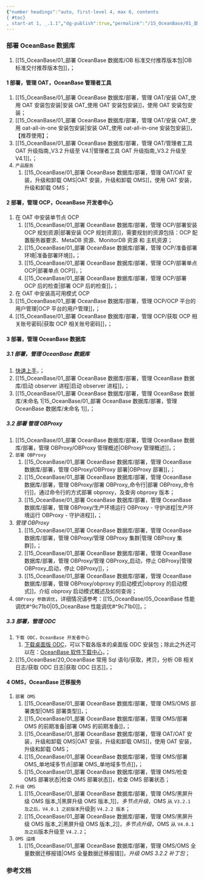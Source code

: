 ```yaml
---
{"number headings":"auto, first-level 4, max 6, contents
{ #toc}
, start-at 1, _.1.1","dg-publish":true,"permalink":"/15_OceanBase/01_部署 OceanBase 数据库/","dgPassFrontmatter":true}
---
```



### 部署 OceanBase 数据库
1. [[15_OceanBase/01_部署 OceanBase 数据库/OB 标准交付推荐版本包\|OB 标准交付推荐版本包]]，；

#### 1 部署，管理 OAT，OceanBase 管理者工具
1. [[15_OceanBase/01_部署 OceanBase 数据库/部署，管理 OAT/安装 OAT_使用 OAT 安装包安装\|安装 OAT_使用 OAT 安装包安装]]，使用 OAT 安装包安装；
2. [[15_OceanBase/01_部署 OceanBase 数据库/部署，管理 OAT/安装 OAT_使用 oat-all-in-one 安装包安装\|安装 OAT_使用 oat-all-in-one 安装包安装]]，【推荐使用】；
3. [[15_OceanBase/01_部署 OceanBase 数据库/部署，管理 OAT/管理者工具 OAT 升级指南_V3.2 升级至 V4.1\|管理者工具 OAT 升级指南_V3.2 升级至 V4.1]]，；
4. `产品服务`
	1. [[15_OceanBase/01_部署 OceanBase 数据库/部署，管理 OAT/OAT 安装，升级和卸载 OMS\|OAT 安装，升级和卸载 OMS]]，使用 OAT 安装，升级和卸载 OMS；

#### 2 部署，管理 OCP，OceanBase 开发者中心
1. 在 OAT 中安装单节点 OCP
	1. [[15_OceanBase/01_部署 OceanBase 数据库/部署，管理 OCP/部署安装 OCP 规划资源\|部署安装 OCP 规划资源]]，需要规划的资源包括：OCP 配置服务器要求、MetaDB 资源、MonitorDB 资源 和 主机资源；
	2. [[15_OceanBase/01_部署 OceanBase 数据库/部署，管理 OCP/准备部署环境\|准备部署环境]]，；
	3. [[15_OceanBase/01_部署 OceanBase 数据库/部署，管理 OCP/部署单点 OCP\|部署单点 OCP]]，；
	4. [[15_OceanBase/01_部署 OceanBase 数据库/部署，管理 OCP/部署 OCP 后的检查\|部署 OCP 后的检查]]，；
2. 在 OAT 中安装高可用模式 OCP
3. [[15_OceanBase/01_部署 OceanBase 数据库/部署，管理 OCP/OCP 平台的用户管理\|OCP 平台的用户管理]]，；
4. [[15_OceanBase/01_部署 OceanBase 数据库/部署，管理 OCP/获取 OCP 相关账号密码\|获取 OCP 相关账号密码]]，；


#### 3 部署，管理 OceanBase 数据库
##### 3.1 部署，管理 OceanBase 数据库
1. [快速上手](https://open.oceanbase.com/quickStart)，；
2. [[15_OceanBase/01_部署 OceanBase 数据库/部署，管理 OceanBase 数据库/启动 observer 进程\|启动 observer 进程]]，；
3. [[15_OceanBase/01_部署 OceanBase 数据库/部署，管理 OceanBase 数据库/未命名 1\|15_OceanBase/01_部署 OceanBase 数据库/部署，管理 OceanBase 数据库/未命名 1]]，；

##### 3.2 部署 管理 OBProxy
1. [[15_OceanBase/01_部署 OceanBase 数据库/部署，管理 OceanBase 数据库/部署，管理 OBProxy/OBProxy 管理概述\|OBProxy 管理概述]]，；
2. `部署 OBProxy`
	1. [[15_OceanBase/01_部署 OceanBase 数据库/部署，管理 OceanBase 数据库/部署，管理 OBProxy/OBProxy 部署\|OBProxy 部署]]，；
	2. [[15_OceanBase/01_部署 OceanBase 数据库/部署，管理 OceanBase 数据库/部署，管理 OBProxy/部署 OBProxy_命令行\|部署 OBProxy_命令行]]，通过命令行的方式部署 obproxy，及查询 obproxy 版本；
	3. [[15_OceanBase/01_部署 OceanBase 数据库/部署，管理 OceanBase 数据库/部署，管理 OBProxy/生产环境运行 OBProxy - 守护进程\|生产环境运行 OBProxy - 守护进程]]，；
3. *管理 OBProxy*
	1. [[15_OceanBase/01_部署 OceanBase 数据库/部署，管理 OceanBase 数据库/部署，管理 OBProxy/管理 OBProxy 集群\|管理 OBProxy 集群]]，；
	2. [[15_OceanBase/01_部署 OceanBase 数据库/部署，管理 OceanBase 数据库/部署，管理 OBProxy/管理 OBProxy_启动，停止 OBProxy\|管理 OBProxy_启动，停止 OBProxy]]，；
	3. [[15_OceanBase/01_部署 OceanBase 数据库/部署，管理 OceanBase 数据库/部署，管理 OBProxy/obproxy 的启动模式\|obproxy 的启动模式]]，介绍 obproxy 启动模式概述及如何查询；
4. `OBProxy 参数调优`，详细情况请参考：[[15_OceanBase/05_OceanBase 性能调优#^9c71b0\|05_OceanBase 性能调优#^9c71b0]]，；



##### 3.3 部署，管理 ODC
1. `下载 ODC，OceanBase 开发者中心`
	1. [下载桌面版 ODC](https://help.aliyun.com/document_detail/212816.html)，可以下载各版本的桌面版 ODC 安装包；除此之外还可以在：[OceanBase 软件下载中心](https://www.oceanbase.com/softwarecenter-enterprise)，；
2. [[15_OceanBase/20_OceanBase 常用 Sql 语句/获取，拷贝，分析 OB 相关日志/获取 ODC 日志\|获取 ODC 日志]]，；

#### 4 OMS，OceanBase 迁移服务
1. `部署 OMS`
	1. [[15_OceanBase/01_部署 OceanBase 数据库/部署，管理 OMS/OMS 部署类型\|OMS 部署类型]]，；
	2. [[15_OceanBase/01_部署 OceanBase 数据库/部署，管理 OMS/部署 OMS 的前期准备\|部署 OMS 的前期准备]]，；
	3. [[15_OceanBase/01_部署 OceanBase 数据库/部署，管理 OAT/OAT 安装，升级和卸载 OMS\|OAT 安装，升级和卸载 OMS]]，使用 OAT 安装，升级和卸载 OMS；
	4. [[15_OceanBase/01_部署 OceanBase 数据库/部署，管理 OMS/部署 OMS_单地域多节点\|部署 OMS_单地域多节点]]，；
	5. [[15_OceanBase/01_部署 OceanBase 数据库/部署，管理 OMS/检查 OMS 部署状态\|检查 OMS 部署状态]]，检查 OMS 部署状态；
2. `升级 OMS`
	1. [[15_OceanBase/01_部署 OceanBase 数据库/部署，管理 OMS/黑屏升级 OMS 版本_1\|黑屏升级 OMS 版本_1]]，*多节点升级*，OMS 从 `V3.2.1 及之后，V4.0.1 之前版本`升级到 `V4.2.2 版本`；
	2. [[15_OceanBase/01_部署 OceanBase 数据库/部署，管理 OMS/黑屏升级 OMS 版本_2\|黑屏升级 OMS 版本_2]]，*多节点升级*，OMS 从 `V4.0.1 及之后`版本升级至 `V4.2.2`；
3. `OMS 运维`
	1. [[15_OceanBase/01_部署 OceanBase 数据库/部署，管理 OMS/OMS 全量数据迁移报错\|OMS 全量数据迁移报错]]，*升级 OMS 3.2.2 补丁包*；



### 参考文档







